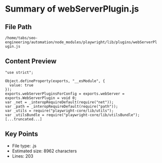 # Summary of webServerPlugin.js
  
## File Path
`/home/tabs/seo-engineering/automation/node_modules/playwright/lib/plugins/webServerPlugin.js`

## Content Preview
```
"use strict";

Object.defineProperty(exports, "__esModule", {
  value: true
});
exports.webServerPluginsForConfig = exports.webServer = exports.WebServerPlugin = void 0;
var _net = _interopRequireDefault(require("net"));
var _path = _interopRequireDefault(require("path"));
var _utils = require("playwright-core/lib/utils");
var _utilsBundle = require("playwright-core/lib/utilsBundle");
[...truncated...]
```

## Key Points
- File type: .js
- Estimated size: 8962 characters
- Lines: 203
